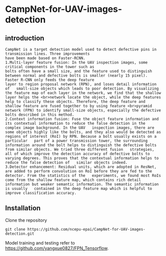 CampNet-for-UAV-images-detection
====================================
introduction
-------------------
    CampNet is a target detection model used to detect defective pins in transmission lines. Three improvements   
    have been made based on Faster-RCNN. 
    1.Multi-layer feature fusion: In the UAV inspection images, some critical components in the tower such as 
    bolts often have a small size, and the feature used to distinguish 
    between normal and defective bolts is smaller (nearly 15 pixel). Faster R-CNN only feeds the deep feature 
    layer to region proposal network (RPN), and loses detail information  
    of   small-size objects which leads to poor detection. By visualizing the feature map of each layer in the network, we find that the shallow layer helps the <br>network locate the object, while the deep features help to classify these objects. Therefore, the deep feature and shallow feature are fused together to by using feature <br>pyramid network (FPN) to identify small-size objects, especially the defective bolts described in this method.
    2.Context information fusion: Fuse the object feature information and its contextual information to reduce the false detection in the complex image background. In the UAV   inspection images, there are some objects highly like the bolts, and they also would be detected as regions of interest (RoI) by RPN. Because a bolt usually exists on a particular   part of a power transmission tower, the surrounding information around the bolt helps to distinguish the defective bolts from similar objects. We tried three different fusion   strategies, all of which improve the detection accuracy of defective bolts to varying degrees. This proves that the contextual information helps to reduce the false detection of   similar objects indeed.  
    3.Detector enhancement: Residual units, which are adopted in ResNet, are added to perform convolution on RoI before they are fed to the detector. From the statistics of the   experiments, we found most RoIs come from the shallow feature map, which contains rich detail information but weaker semantic information. The semantic information is usually   contained in the deep feature map which is helpful to improve classification accuracy.   
Installation
--------------------
Clone the repository    
  ```Shell    
  git clone https://github.com/ncepu-epai/CampNet-for-UAV-images-detection.git    
  ```       
   Model training and testing refer to https://github.com/yangxue0827/FPN_Tensorflow.
